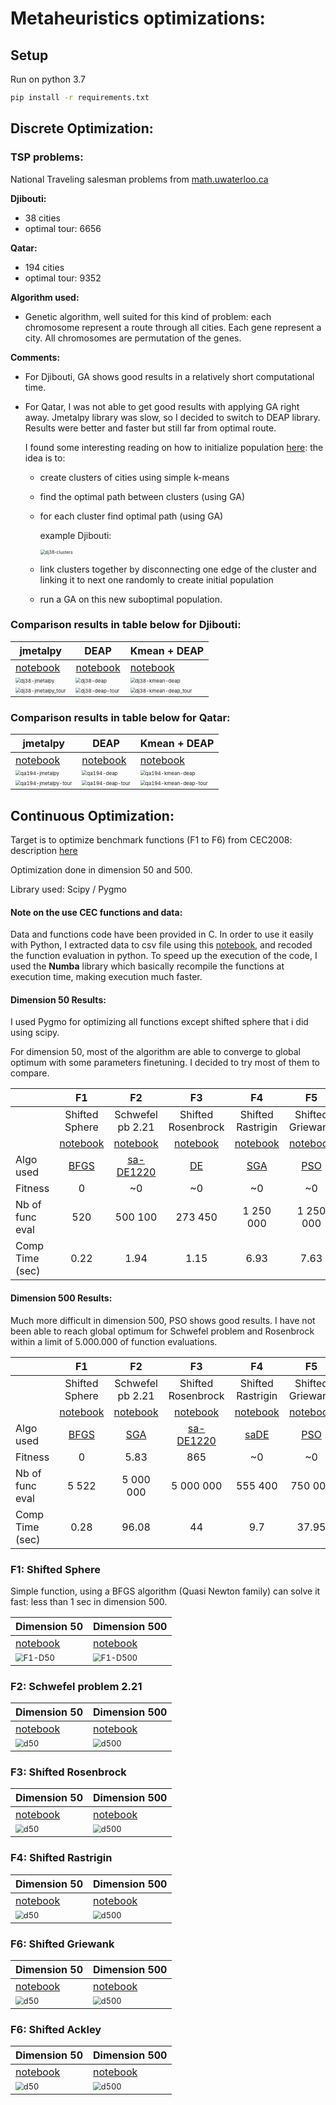 # Metaheuristics optimizations:

## Setup

Run on python 3.7

```bash
pip install -r requirements.txt
```

## Discrete Optimization:

### TSP problems:

National Traveling salesman problems from [math.uwaterloo.ca](http://www.math.uwaterloo.ca/tsp/world/countries.html)

**Djibouti:**

- 38 cities
- optimal tour: 6656

**Qatar:**

- 194 cities
- optimal tour: 9352

**Algorithm used:** 

- Genetic algorithm, well suited for this kind of problem: each chromosome represent a route through all cities. Each gene represent a city. All chromosomes are permutation of the genes.

**Comments:**

- For Djibouti, GA shows good results in a relatively short computational time. 

- For Qatar, I was not able to get good results with applying GA right away. Jmetalpy library was slow, so I decided to switch to DEAP library. Results were better and faster but still far from optimal route. 

  I found some interesting reading on how to initialize population [here](https://www.researchgate.net/publication/283031756_An_Improved_Genetic_Algorithm_with_Initial_Population_Strategy_for_Symmetric_TSP): the idea is to:

  - create clusters of cities using simple k-means

  - find the optimal path between clusters (using GA)

  - for each cluster find optimal path (using GA)

    example Djibouti:

    <img src="1-tsp_dj38/dj38-clusters.png" alt="dj38-clusters" style="zoom:50%;" />

  - link clusters together by disconnecting one edge of the cluster and linking it to next one randomly to create initial population

  - run a GA on this new suboptimal population.

### Comparison results in table below for Djibouti:

| jmetalpy                                                     | DEAP                                                         | Kmean + DEAP                                                 |
| ------------------------------------------------------------ | ------------------------------------------------------------ | ------------------------------------------------------------ |
| [notebook](1-tsp_dj38/tsp_dj38_jmetalpy.ipynb)               | [notebook](1-tsp_dj38/tsp_dj38_deap.ipynb)                   | [notebook](1-tsp_dj38/tsp_dj38_deap_kmeans_init.ipynb)       |
| <img src="1-tsp_dj38/dj38-jmetalpy.png" alt="dj38-jmetalpy" style="zoom:50%;" /> | <img src="1-tsp_dj38/dj38-deap.png" alt="dj38-deap" style="zoom:50%;" /> | <img src="1-tsp_dj38/dj38-kmean-deap.png" alt="dj38-kmean-deap" style="zoom:50%;" /> |
| <img src="1-tsp_dj38/dj38-jmetalpy_tour.png" alt="dj38-jmetalpy_tour" style="zoom:50%;" /> | <img src="1-tsp_dj38/dj38-deap-tour.png" alt="dj38-deap-tour" style="zoom:50%;" /> | <img src="1-tsp_dj38/dj38-kmean-deap_tour.png" alt="dj38-kmean-deap_tour" style="zoom:50%;" /> |



### Comparison results in table below for Qatar:

| jmetalpy                                                     | DEAP                                                         | Kmean + DEAP                                                 |
| ------------------------------------------------------------ | ------------------------------------------------------------ | ------------------------------------------------------------ |
| [notebook](2-tsp_qa194/tsp_qa194_jmetalpy.ipynb)             | [notebook](2-tsp_qa194/tsp_qa194_deap.ipynb)                 | [notebook](2-tsp_qa194/tsp_qa194_deap_kmeans_init.ipynb)     |
| <img src="2-tsp_qa194/qa194-jmetalpy.png" alt="qa194-jmetalpy" style="zoom:50%;" /> | <img src="2-tsp_qa194/qa194-deap.png" alt="qa194-deap" style="zoom:50%;" /> | <img src="2-tsp_qa194/qa194-kmean-deap.png" alt="qa194-kmean-deap" style="zoom:50%;" /> |
| <img src="2-tsp_qa194/qa194-jmetalpy-tour.png" alt="qa194-jmetalpy-tour" style="zoom:50%;" /> | <img src="2-tsp_qa194/qa194-deap-tour.png" alt="qa194-deap-tour" style="zoom:50%;" /> | <img src="2-tsp_qa194/qa194-kmean-deap-tour.png" alt="qa194-kmean-deap-tour" style="zoom:50%;" /> |

## Continuous Optimization:

Target is to optimize benchmark functions (F1 to F6) from CEC2008: description [here](assignment/CEC2008_TechnicalReport.pdf)

Optimization done in dimension 50 and 500.

Library used: Scipy / Pygmo

#### Note on the use CEC functions and data: 

Data and functions code have been provided in C. In order to use it easily with Python, I extracted data to csv file using this [notebook](0-datah_to_csv.ipynb), and recoded the function evaluation in python. To speed up the execution of the code, I used the **Numba** library which basically recompile the functions at execution time, making execution much faster. 

#### Dimension 50 Results:

I used Pygmo for optimizing all functions except shifted sphere that i did using scipy.

For dimension 50, most of the algorithm are able to converge to global optimum with some parameters finetuning. I decided to try most of them to compare.

|                 |                              F1                              |                              F2                              |                              F3                              |                              F4                              |                              F5                              |                              F6                              |
| --------------- | :----------------------------------------------------------: | :----------------------------------------------------------: | :----------------------------------------------------------: | :----------------------------------------------------------: | :----------------------------------------------------------: | :----------------------------------------------------------: |
|                 |                        Shifted Sphere                        |                       Schwefel pb 2.21                       |                      Shifted Rosenbrock                      |                      Shifted Rastrigin                       |                       Shifted Griewank                       |                        Shifted Ackley                        |
|                 |    [notebook](3-shifted-Sphere/shifted_sphere_d50.ipynb)     | [notebook](4-Schwefel-Problem-2_21/schwefel_problem_221_d50.ipynb) | [notebook](5-shifted-Rosenbrock/shifted_rosenbrock_d50.ipynb) | [notebook](6-shifted-Rastrigin/shifted_rastrigin_d50.ipynb)  |  [notebook](6-shifted-Griewank/shifted_griewank_d50.ipynb)   |    [notebook](6-shifted-Ackley/shifted_ackley_d50.ipynb)     |
| Algo used       | [BFGS](https://docs.scipy.org/doc/scipy/reference/generated/scipy.optimize.minimize.html#scipy.optimize.minimize) | [sa-DE1220](https://esa.github.io/pygmo2/algorithms.html#pygmo.de1220) | [DE](https://esa.github.io/pygmo2/algorithms.html#pygmo.de)  | [SGA](https://esa.github.io/pygmo2/algorithms.html#pygmo.sga) | [PSO](https://esa.github.io/pygmo2/algorithms.html#pygmo.pso) | [ABC](https://esa.github.io/pygmo2/algorithms.html#pygmo.bee_colony) |
| Fitness         |                              0                               |                              ~0                              |                              ~0                              |                              ~0                              |                              ~0                              |                              ~0                              |
| Nb of func eval |                             520                              |                           500 100                            |                           273 450                            |                          1 250 000                           |                          1 250 000                           |                           750 000                            |
| Comp Time (sec) |                             0.22                             |                             1.94                             |                             1.15                             |                             6.93                             |                             7.63                             |                             4.33                             |

#### Dimension 500 Results:

Much more difficult in dimension 500, PSO shows good results. I have not been able to reach global optimum for Schwefel problem and Rosenbrock within a limit of 5.000.000 of function evaluations.

|                 |                              F1                              |                              F2                              |                              F3                              |                              F4                              |                              F5                              |                              F6                              |
| --------------- | :----------------------------------------------------------: | :----------------------------------------------------------: | :----------------------------------------------------------: | :----------------------------------------------------------: | :----------------------------------------------------------: | :----------------------------------------------------------: |
|                 |                        Shifted Sphere                        |                       Schwefel pb 2.21                       |                      Shifted Rosenbrock                      |                      Shifted Rastrigin                       |                       Shifted Griewank                       |                        Shifted Ackley                        |
|                 |    [notebook](3-shifted-Sphere/shifted_sphere_d500.ipynb)    | [notebook](4-Schwefel-Problem-2_21/schwefel_problem_221_d500.ipynb) | [notebook](5-shifted-Rosenbrock/shifted_rosenbrock_d500.ipynb) | [notebook](6-shifted-Rastrigin/shifted_rastrigin_d500.ipynb) |  [notebook](6-shifted-Griewank/shifted_griewank_d500.ipynb)  |    [notebook](6-shifted-Ackley/shifted_ackley_d500.ipynb)    |
| Algo used       | [BFGS](https://docs.scipy.org/doc/scipy/reference/generated/scipy.optimize.minimize.html#scipy.optimize.minimize) | [SGA](https://esa.github.io/pygmo2/algorithms.html#pygmo.sga) | [sa-DE1220](https://esa.github.io/pygmo2/algorithms.html#pygmo.de1220) | [saDE](https://esa.github.io/pygmo2/algorithms.html#pygmo.sade) | [PSO](https://esa.github.io/pygmo2/algorithms.html#pygmo.pso) | [PSO](https://esa.github.io/pygmo2/algorithms.html#pygmo.pso) |
| Fitness         |                              0                               |                             5.83                             |                             865                              |                              ~0                              |                              ~0                              |                              ~0                              |
| Nb of func eval |                            5 522                             |                          5 000 000                           |                          5 000 000                           |                           555 400                            |                           750 000                            |                           500 000                            |
| Comp Time (sec) |                             0.28                             |                            96.08                             |                              44                              |                             9.7                              |                            37.95                             |                            22.68                             |



### F1: Shifted Sphere  

Simple function, using a BFGS algorithm (Quasi Newton family) can solve it fast: less than 1 sec in dimension 500.

| Dimension 50                                                 | Dimension 500                                                |
| ------------------------------------------------------------ | ------------------------------------------------------------ |
| [notebook](3-shifted-Sphere/shifted_sphere_d50.ipynb)        | [notebook](3-shifted-Sphere/shifted_sphere_d500.ipynb)       |
| <img src="3-shifted-Sphere/d50.png" alt="F1-D50" style="zoom: 80%;" /> | <img src="3-shifted-Sphere/d500.png" alt="F1-D500" style="zoom: 80%;" /> |



### F2: Schwefel problem 2.21

| Dimension 50                                                 | Dimension 500                                                |
| ------------------------------------------------------------ | ------------------------------------------------------------ |
| [notebook](4-Schwefel-Problem-2_21/schwefel_problem_221_d50.ipynb) | [notebook](4-Schwefel-Problem-2_21/schwefel_problem_221_d500.ipynb) |
| <img src="4-Schwefel-Problem-2_21/d50.png" alt="d50" style="zoom: 80%;" /> | <img src="4-Schwefel-Problem-2_21/d500.png" alt="d500" style="zoom: 80%;" /> |



### F3: Shifted Rosenbrock

| Dimension 50                                                 | Dimension 500                                                |
| ------------------------------------------------------------ | ------------------------------------------------------------ |
| [notebook](5-shifted-Rosenbrock/shifted_rosenbrock_d50.ipynb) | [notebook](5-shifted-Rosenbrock/shifted_rosenbrock_d500.ipynb) |
| <img src="5-shifted-Rosenbrock/d50.png" alt="d50" style="zoom: 80%;" /> | <img src="5-shifted-Rosenbrock/d500.png" alt="d500" style="zoom: 80%;" /> |



### F4: Shifted Rastrigin

| Dimension 50                                                 | Dimension 500                                                |
| ------------------------------------------------------------ | ------------------------------------------------------------ |
| [notebook](6-shifted-Rastrigin/shifted_rastrigin_d50.ipynb)  | [notebook](6-shifted-Rastrigin/shifted_rastrigin_d500.ipynb) |
| <img src="6-shifted-Rastrigin/d50.png" alt="d50" style="zoom: 80%;" /> | <img src="6-shifted-Rastrigin/d500.png" alt="d500" style="zoom: 80%;" /> |



### F6: Shifted Griewank

| Dimension 50                                                 | Dimension 500                                                |
| ------------------------------------------------------------ | ------------------------------------------------------------ |
| [notebook](6-shifted-Griewank/shifted_griewank_d50.ipynb)    | [notebook](6-shifted-Griewank/shifted_griewank_d500.ipynb)   |
| <img src="7-shifted-Griewank/d50.png" alt="d50" style="zoom: 80%;" /> | <img src="7-shifted-Griewank/d500.png" alt="d500" style="zoom: 80%;" /> |



### F6: Shifted Ackley

| Dimension 50                                                 | Dimension 500                                                |
| ------------------------------------------------------------ | ------------------------------------------------------------ |
| [notebook](6-shifted-Ackley/shifted_ackley_d50.ipynb)        | [notebook](6-shifted-Ackley/shifted_ackley_d500.ipynb)       |
| <img src="8-shifted-Ackley/d50.png" alt="d50" style="zoom: 80%;" /> | <img src="8-shifted-Ackley/d500.png" alt="d500" style="zoom: 80%;" /> |



